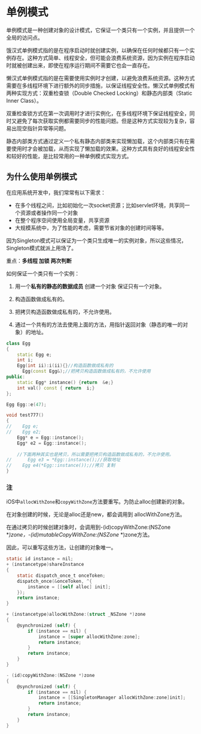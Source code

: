# 单例模式

单例模式是一种创建对象的设计模式，它保证一个类只有一个实例，并且提供一个全局的访问点。

饿汉式单例模式指的是在程序启动时就创建实例，以确保在任何时候都只有一个实例存在。这种方式简单、线程安全，但可能会浪费系统资源，因为实例在程序启动时就被创建出来，即使在程序运行期间不需要它也会一直存在。

懒汉式单例模式指的是在需要使用实例时才创建，以避免浪费系统资源。这种方式需要在多线程环境下进行额外的同步措施，以保证线程安全性。懒汉式单例模式有两种实现方式：双重检查锁（Double Checked Locking）和静态内部类（Static Inner Class）。

双重检查锁方式在第一次调用时才进行实例化，在多线程环境下保证线程安全，同时又避免了每次获取实例都需要同步的性能问题。但是这种方式实现较为复杂，容易出现空指针异常等问题。

静态内部类方式通过定义一个私有静态内部类来实现懒加载，这个内部类只有在需要使用时才会被加载，从而实现了懒加载的效果。这种方式具有良好的线程安全性和较好的性能，是比较常用的一种单例模式实现方式。

## 为什么使用单例模式

在应用系统开发中，我们常常有以下需求：

- 在多个线程之间，比如初始化一次socket资源；比如servlet环境，共享同一个资源或者操作同一个对象
- 在整个程序空间使用全局变量，共享资源
- 大规模系统中，为了性能的考虑，需要节省对象的创建时间等等。

因为Singleton模式可以保证为一个类只生成唯一的实例对象，所以这些情况，Singleton模式就派上用场了。

重点：**多线程  加锁   两次判断** 

如何保证一个类只有一个实例：

1. 用一个**私有的静态的数据成员** 创建一个对象  保证只有一个对象。

2. 构造函数做成私有的。

3. 把拷贝构造函数做成私有的，不允许使用。

4. 通过一个共有的方法去使用上面的方法，用指针返回对象（静态的唯一的对象）的地址。

```c++
class Egg
{
    static Egg e;
    int i;
    Egg(int ii):i(ii){}//构造函数做成私有的
	  Egg(const Egg&);//把拷贝构造函数做成私有的，不允许使用	
public:
    static Egg* instance() {return  &e;}
  	int val() const { return  i;}
};

Egg Egg::e(47);

void test777()
{
//    Egg e;
//    Egg e2;
    Egg* e = Egg::instance();
    Egg* e2 = Egg::instance();
  
  	//下面两种其实也是拷贝，所以需要把拷贝构造函数做成私有的，不允许使用。
//  	Egg e3 = *Egg::instance();//获取地址
//    Egg e4(*Egg::instance());//拷贝 复制
}
```

### 注

iOS中`allocWithZone`和`copyWithZone`方法要重写。为防止alloc创建新的对象。

在对象创建的时候，无论是alloc还是new，都会调用到 allocWithZone方法。

在通过拷贝的时候创建对象时，会调用到-(id)copyWithZone:(NSZone **)zone，-(id)mutableCopyWithZone:(NSZone* *)zone方法。

因此，可以重写这些方法，让创建的对象唯一。

```objective-c
static id instance = nil;
+ (instancetype)shareInstance
{
    static dispatch_once_t onceToken;
    dispatch_once(&onceToken, ^{
        instance = [[self alloc] init];
    });
    return instance;
}

+ (instancetype)allocWithZone:(struct _NSZone *)zone
{
    @synchronized (self) {
        if (instance == nil) {
            instance = [super allocWithZone:zone];
            return instance;
        }
        return instance;
    }
}

- (id)copyWithZone:(NSZone *)zone
{
    @synchronized (self) {
        if (instance == nil) {
            instance = [[SingletonManager allocWithZone:zone]init];
            return instance;
        }
        return instance;
    }
}
```


